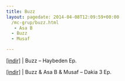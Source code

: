 ```yaml
---
title: Buzz
layout: pagedate: 2014-04-08T12:09:59+00:00
  /mc-grup/buzz.html
   - Asa B
  - Buzz
  - Musaf

---
```

<a href="https://cloud.mail.ru/public/1ef782b6afbc/Buzz%20-%20Haybeden%20E.P" target="_blank">[indir]</a> | Buzz &#8211; Haybeden Ep.

<a href="https://cloud.mail.ru/public/a886e2462179/Asa-B%20%26%20Musaf%20%26%20Buzz%20%20-%20Dakika%203%20EP" target="_blank">[indir]</a> | Buzz & Asa B & Musaf &#8211; Dakia 3 Ep.
